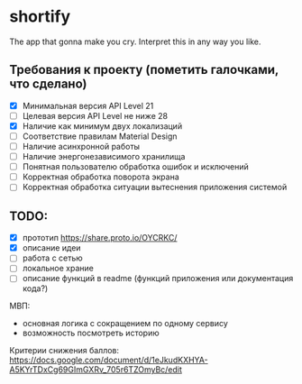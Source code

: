 # shortify
The app that gonna make you cry. Interpret this in any way you like.

## Требования к проекту (пометить галочками, что сделано)

- [x] Минимальная версия API Level 21
- [ ] Целевая версия API Level не ниже 28
- [x] Наличие как минимум двух локализаций
- [ ] Соответствие правилам Material Design
- [ ] Наличие асинхронной работы
- [ ] Наличие энергонезависимого хранилища
- [ ] Понятная пользователю обработка ошибок и исключений
- [ ] Корректная обработка поворота экрана
- [ ] Корректная обработка ситуации вытеснения приложения системой

## TODO:
- [x] прототип https://share.proto.io/OYCRKC/
- [x] описание идеи
- [ ] работа с сетью
- [ ] локальное храние
- [ ] описание функций в readme (функций приложения или документация кода?)

МВП:
* основная логика с сокращением по одному сервису
* возможность посмотреть историю

Критерии снижения баллов:
https://docs.google.com/document/d/1eJkudKXHYA-A5KYrTDxCg69GImGXRv_705r6TZOmyBc/edit

